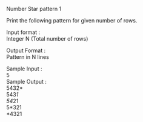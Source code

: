 Number Star pattern 1



Print the following pattern for given number of rows.      

Input format :    
Integer N (Total number of rows)     

Output Format :    
Pattern in N lines   

Sample Input :    
 5    
Sample Output :    
 5432*    
 543*1   
 54*21   
 5*321   
 *4321   
